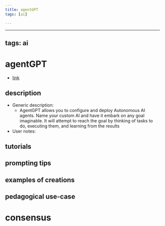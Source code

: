 ```yaml
---
title: agentGPT
tags: [ai]

---
```


---
tags: ai 
---


# agentGPT


* [link](https://agentgpt.reworkd.ai/)

## description
* Generic description: 
    * AgentGPT allows you to configure and deploy Autonomous AI agents. Name your custom AI and have it embark on any goal imaginable. It will attempt to reach the goal by thinking of tasks to do, executing them, and learning from the results
* User notes:

## tutorials

## prompting tips

## examples of creations 

## pedagogical use-case 

# consensus